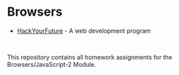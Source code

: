 # Browsers

* [HackYourFuture](https://github.com/HackYourFuture) - A web development program

<br/>

This repository contains all homework assignments for the Browsers/JavaScript-2 Module.
